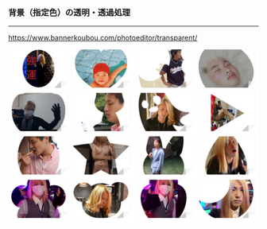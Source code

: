 ### 背景（指定色）の透明・透過処理
---

https://www.bannerkoubou.com/photoeditor/transparent/


![LINE Stamp1 OverallView](https://raw.githubusercontent.com/takagotch/LINE/master/stamp1.jpg)






